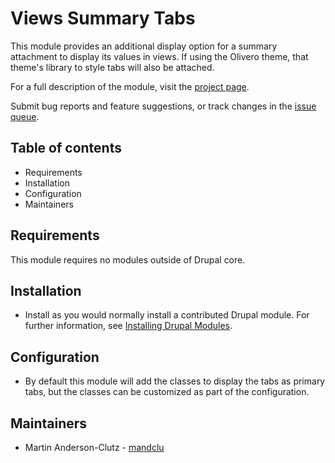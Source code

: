 # Views Summary Tabs

This module provides an additional display option for a summary attachment to
display its values in views. If using the Olivero theme, that theme's library to
style tabs will also be attached.

For a full description of the module, visit the
[project page](https://www.drupal.org/project/views_summary_tabs).

Submit bug reports and feature suggestions, or track changes in the
[issue queue](https://www.drupal.org/project/issues/views_summary_tabs).


## Table of contents

- Requirements
- Installation
- Configuration
- Maintainers


## Requirements

This module requires no modules outside of Drupal core.


## Installation

- Install as you would normally install a contributed Drupal module. For further
  information, see
  [Installing Drupal Modules](https://www.drupal.org/docs/extending-drupal/installing-drupal-modules).


## Configuration

- By default this module will add the classes to display the tabs as primary
  tabs, but the classes can be customized as part of the configuration.


## Maintainers

- Martin Anderson-Clutz - [mandclu](https://www.drupal.org/u/mandclu)
